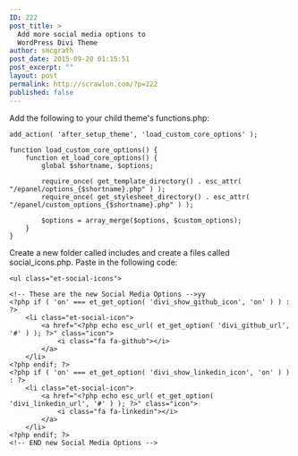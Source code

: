 ```yaml
---
ID: 222
post_title: >
  Add more social media options to
  WordPress Divi Theme
author: smcgrath
post_date: 2015-09-20 01:15:51
post_excerpt: ""
layout: post
permalink: http://scrawlon.com/?p=222
published: false
---
```

Add the following to your child theme's functions.php:

    add_action( 'after_setup_theme', 'load_custom_core_options' );
    
    function load_custom_core_options() {
        function et_load_core_options() {
            global $shortname, $options;
    
            require_once( get_template_directory() . esc_attr( "/epanel/options_{$shortname}.php" ) );
            require_once( get_stylesheet_directory() . esc_attr( "/epanel/custom_options_{$shortname}.php" ) );
    
            $options = array_merge($options, $custom_options);
        }
    }
    

Create a new folder called includes and create a files called social_icons.php. Paste in the following code:

    <ul class="et-social-icons">
    
    <!-- These are the new Social Media Options -->yy
    <?php if ( 'on' === et_get_option( 'divi_show_github_icon', 'on' ) ) : ?>
        <li class="et-social-icon">
            <a href="<?php echo esc_url( et_get_option( 'divi_github_url', '#' ) ); ?>" class="icon">
                <i class="fa fa-github"></i>
            </a>
        </li>
    <?php endif; ?>
    <?php if ( 'on' === et_get_option( 'divi_show_linkedin_icon', 'on' ) ) : ?>
        <li class="et-social-icon">
            <a href="<?php echo esc_url( et_get_option( 'divi_linkedin_url', '#' ) ); ?>" class="icon">
                <i class="fa fa-linkedin"></i>
            </a>
        </li>
    <?php endif; ?>
    <!-- END new Social Media Options -->